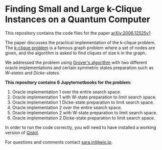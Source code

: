 # Finding Small and Large k-Clique Instances on a Quantum Computer


This repository contains the code files for the paper [arXiv:2008.12525v1](https://arxiv.org/abs/2008.12525)

The paper discusses the practical implementation of the k-clique problem. The [k-clique problem](https://en.wikipedia.org/wiki/Clique_problem#:~:text=In%20the%20k%2Dclique%20problem,all%20cliques%20of%20size%20k.) is a famous graph problem where a set of nodes are given, and the algorithm is asked to find cliques of size k in the graph.

We addressed the problem using [Grover's algorithm](https://www.quantiki.org/wiki/grovers-search-algorithm) with two different oracle implementations and certain symmetric states preparation such as *W-states* and *Dicke-states*.

**This repository contains 6 Jupyternotbooks for the problem:**
1. Oracle implementation 1 over the entire search space.
1. Oracle implementation 1 with W-state preparation to limit search space.
1. Oracle implementation 1 Dicke-state preparation to limit search space.
1. Oracle implementation 2 over the entire search space.
1. Oracle implementation 2 with W-state preparation to limit search space.
1. Oracle implementation 2 Dicke-state preparation to limit search space.


In order to run the code correctly, you will need to have installed a working version of [Qiskit](https://qiskit.org/).

For questions and comments contact sara.jr@keio.jp.
